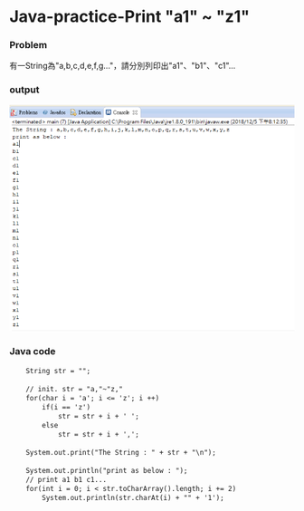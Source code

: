 # Java-practice-Print "a1" ~ "z1"

### Problem
有一String為"a,b,c,d,e,f,g..."，請分別列印出"a1"、"b1"、"c1"...

### output
![demo](/image/demo.png)

### Java code
		
		String str = "";
		
		// init. str = "a,"~"z,"
		for(char i = 'a'; i <= 'z'; i ++)
			if(i == 'z')
				str = str + i + ' ';
			else
				str = str + i + ',';
			
		System.out.print("The String : " + str + "\n");
			
		System.out.println("print as below : ");
		// print a1 b1 c1...
		for(int i = 0; i < str.toCharArray().length; i += 2)
			System.out.println(str.charAt(i) + "" + '1');

